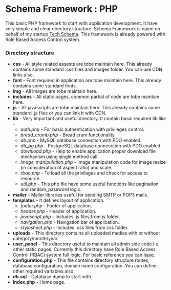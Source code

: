 # Schema Framework : PHP
This basic PHP framework to start with  application development. It have very simple and clear directory structure.
Schema Framework is name on behalf of my startup [Tech Schema](http://www.techschema.com/). This framework is already 
powered with Role Based Access Control system.

### Directory structure
* **css** - All style related assests are tobe maintain here. This already contains some standard .css files and images folder.
     You can use CDN links also.
* **font** - Font required in application are tobe maintain here. This already contains some standard fonts.
* **img** - All images are tobe maintain here.
* **includes** - All static pages, common partial of code are tobe maintain here.
* **js** - All javascripts are tobe maintain here. This already contains some standard .js files or you can link it with CDN.
* **lib** - Very important and useful directory. It contain basic required lib like -
  * _auth.php_ - For basic authentication with privileges control.
  * _bread_crumb.php_ - Bread crum functionality.
  * _db.php_ - MySQL database connection with PDO enabled.
  * _db_pg.php_ - PostgreSQL database connecction with PDO enabled.
  * _download.php_ - Help to enable application proper download file mechanism using single method call.
  * _image_manipulation.php_ - Image manipulation code for image resize (in consideration of aspect ratio) and scale.
  * _rbac.php_ - To load all the privilages and check for access to resource.
  * _util.php_ - This php file have some useful functions like pagination and random_password logic.
* **mailer** - Mailer libraries useful for sending SMTP or POP3 mails.
* **templates** - It defines layout of application.
  * _footer.php_ - Footer of application.
  * _header.php_  - Header of application.
  * _javascript.php_ - Includes .js files from js folder.
  * _navigation.php_ - Navigation bar  of application.
  * _stylesheet.php_ - Includes .css files from css folder.
* **uploads** - This directory contains all uploaded medias with or without category/month/year.
* **user_panel** - This directory useful to maintain all admin side code i.e. other static pages. 
  Currently this directory have Role Based Access Control (RBAC) system full logic. For basic reference
  you can [have](https://github.com/sandipkaranjekar/rbac).
* **configuration.php** -  This file contains directory structure routes, database configuration, domain name 
  configuration. You can define other required variables also.
* **db.sql** - Database dump to start with.
* **index.php** - Home page.
